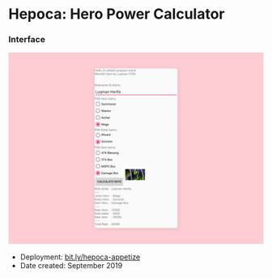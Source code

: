 # Hepoca: Hero Power Calculator

### Interface
![Interface](https://raw.githubusercontent.com/luqmanherifa/luqman-herifa-personal-portfolio-v2/main/public/works/hepoca.png)

- Deployment: [bit.ly/hepoca-appetize](https://bit.ly/hepoca-appetize)
- Date created: September 2019

